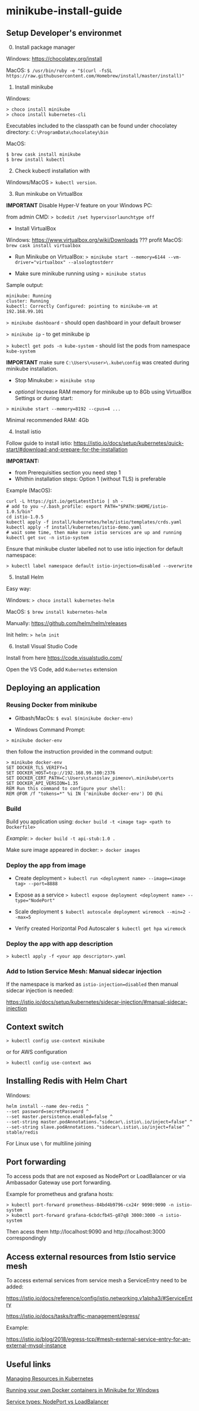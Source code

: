 # minikube-install-guide

## Setup Developer's environmet

0. Install package manager

Windows: https://chocolatey.org/install

MacOS: `$ /usr/bin/ruby -e "$(curl -fsSL https://raw.githubusercontent.com/Homebrew/install/master/install)"`

1. Install minikube

Windows:
```
> choco install minikube
> choco install kubernetes-cli
```

Executables included to the classpath can be found under chocolatey directory: `C:\ProgramData\chocolatey\bin`

MacOS:
```
$ brew cask install minikube
$ brew install kubectl
```

2. Check kubectl installation with

Windows/MacOS `> kubectl version`.

3. Run minikube on VirtualBox

**IMPORTANT** Disable Hyper-V feature on your Windows PC:

from admin CMD: `> bcdedit /set hypervisorlaunchtype off`

- Install VirtualBox

Windows: https://www.virtualbox.org/wiki/Downloads ??? profit
MacOS: `brew cask install virtualbox`

- Run Minikube on VirtualBox: 
`> minikube start --memory=6144 --vm-driver="virtualbox" --alsologtostderr`

- Make sure minikube running using `> minikube status`

Sample output:
```
minikube: Running
cluster: Running
kubectl: Correctly Configured: pointing to minikube-vm at 192.168.99.101
```
`> minikube dashboard` - should open dashboard in your default browser

`> minikube ip` - to get minikube ip

`> kubectl get pods -n kube-system` - should list the pods from namespace `kube-system`

**IMPORTANT** make sure `C:\Users\<user>\.kube\config` was created  during minikube installation. 

- Stop Minukube:
`> minikube stop`

- *optional* Increase RAM memory for minikube up to 8Gb using VirtualBox Settings or during start:

`> minikube start --memory=8192 --cpus=4 ...`

Minimal recommended RAM: 4Gb

4. Install istio

Follow guide to install istio: 
https://istio.io/docs/setup/kubernetes/quick-start/#download-and-prepare-for-the-installation

**IMPORTANT:** 
- from Prerequisities section you need step 1
- Whithin installation steps: Option 1 (without TLS) is preferable 

Example (MacOS):
```
curl -L https://git.io/getLatestIstio | sh -
# add to you ~/.bash_profile: export PATH="$PATH:$HOME/istio-1.0.5/bin"
cd istio-1.0.5
kubectl apply -f install/kubernetes/helm/istio/templates/crds.yaml
kubectl apply -f install/kubernetes/istio-demo.yaml
# wait some time, then make sure istio services are up and running
kubectl get svc -n istio-system
```

Ensure that minikube cluster labelled not to use istio injection for default namespace:

`> kubectl label namespace default istio-injection=disabled --overwrite`

5. Install Helm 

Easy way:

Windows: `> choco install kubernetes-helm`

MacOS: `$ brew install kubernetes-helm`

 Manually: https://github.com/helm/helm/releases

 Init helm: `> helm init`
 
6. Install Visual Studio Code

Install from here https://code.visualstudio.com/

Open the VS Code, add `Kubernetes` extension

## Deploying an application

### Reusing Docker from minikube

- Gitbash/MacOs: `$ eval $(minikube docker-env)`

- Windows Command Prompt: 

`> minikube docker-env`

then follow the instruction provided in the command output:

```
> minikube docker-env
SET DOCKER_TLS_VERIFY=1
SET DOCKER_HOST=tcp://192.168.99.100:2376
SET DOCKER_CERT_PATH=C:\Users\stanislav_pimenov\.minikube\certs
SET DOCKER_API_VERSION=1.35
REM Run this command to configure your shell:
REM @FOR /f "tokens=*" %i IN ('minikube docker-env') DO @%i
```

### Build
Build you application using: `docker build -t <image tag> <path to Dockerfile>`

*Example*: `> docker build -t api-stub:1.0 .`

Make sure image appeared in docker: `> docker images`

### Deploy the app from image

- Create deployment
`> kubectl run <deployment name> --image=<image tag> --port=8888`

- Expose as a service
`> kubectl expose deployment <deployment name> --type="NodePort"`

- Scale deployment
`$ kubectl autoscale deployment wiremock --min=2 --max=5`

- Verify created Horizontal Pod Autoscaler
`$ kubectl get hpa wiremock`

### Deploy the app with app description

`> kubectl apply -f <your app descriptor>.yaml`

### Add to Istion Service Mesh: Manual sidecar injection

If the namespace is marked as `istio-injection=disabled` then manual sidecar injection is needed:

https://istio.io/docs/setup/kubernetes/sidecar-injection/#manual-sidecar-injection

## Context switch

`> kubectl config use-context minikube`

or for AWS configuration

`> kubectl config use-context aws`

## Installing Redis with Helm Chart

Windows:
```
helm install --name dev-redis ^
--set password=secretPassword ^
--set master.persistence.enabled=false ^
--set-string master.podAnnotations."sidecar\.istio\.io/inject=false" ^
--set-string slave.podAnnotations."sidecar\.istio\.io/inject=false" ^
stable/redis
```

For Linux use `\` for multiline joining

## Port forwarding

To access pods that are not exposed as NodePort or LoadBalancer or via Ambassador Gateway use port forwarding.

Example for prometheus and grafana hosts:
```
> kubectl port-forward prometheus-84bd4b9796-cx24r 9090:9090 -n istio-system
> kubectl port-forward grafana-6cbdcfb45-g87q8 3000:3000 -n istio-system
```

Then acess them http://localhost:9090 and http://localhost:3000 correspondingly

## Access external resources from Istio service mesh

To access external services from service mesh a ServiceEntry need to be added:

https://istio.io/docs/reference/config/istio.networking.v1alpha3/#ServiceEntry

https://istio.io/docs/tasks/traffic-management/egress/

Example:

https://istio.io/blog/2018/egress-tcp/#mesh-external-service-entry-for-an-external-mysql-instance

## Useful links

[Managing Resources in Kubernetes](https://kubernetes.io/docs/concepts/cluster-administration/manage-deployment/)

[Running your own Docker containers in Minikube for Windows](https://medium.com/@maumribeiro/running-your-own-docker-images-in-minikube-for-windows-ea7383d931f6)

[Service types: NodePort vs LoadBalancer](https://medium.com/google-cloud/kubernetes-nodeport-vs-loadbalancer-vs-ingress-when-should-i-use-what-922f010849e0) 
